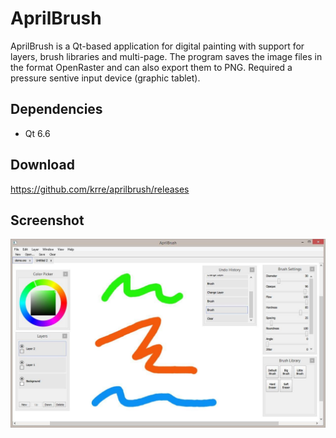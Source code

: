 # AprilBrush

AprilBrush is a Qt-based application for digital painting with support for layers,
brush libraries and multi-page. The program saves the image files in the format OpenRaster and can also export them to PNG.
Required a pressure sentive input device (graphic tablet).

## Dependencies
- Qt 6.6

## Download
https://github.com/krre/aprilbrush/releases

## Screenshot
![Screenshot](/images/screenshot.png?raw=true)
